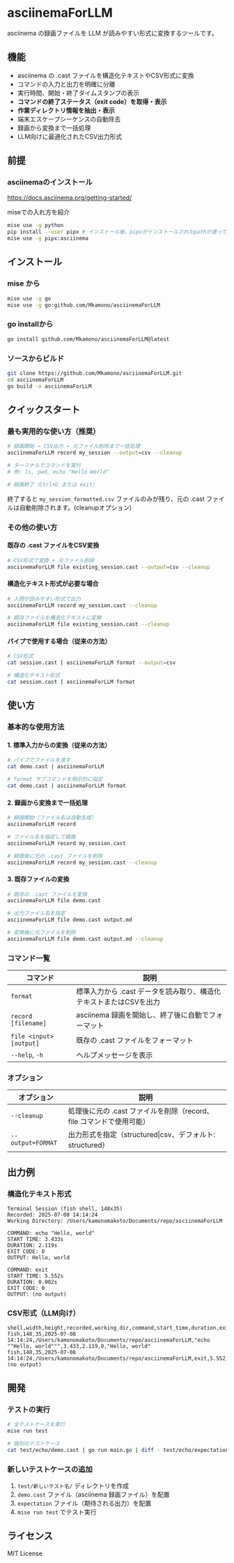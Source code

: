 # asciinemaForLLM

asciinema の録画ファイルを LLM が読みやすい形式に変換するツールです。

## 機能

- asciinema の .cast ファイルを構造化テキストやCSV形式に変換
- コマンドの入力と出力を明確に分離
- 実行時間、開始・終了タイムスタンプの表示
- **コマンドの終了ステータス（exit code）を取得・表示**
- **作業ディレクトリ情報を抽出・表示**
- 端末エスケープシーケンスの自動除去
- 録画から変換まで一括処理
- LLM向けに最適化されたCSV出力形式

## 前提

### asciinemaのインストール

https://docs.asciinema.org/getting-started/

miseでの入れ方を紹介

```bash
mise use -g python
pip install --user pipx # インストール後、pipxがインストールされたpathが通っているか確認 (~/.local/bin)
mise use -g pipx:asciinema
```

## インストール

### mise から
```bash
mise use -g go
mise use -g go:github.com/Mkamono/asciinemaForLLM
```

### go installから
```bash
go install github.com/Mkamono/asciinemaForLLM@latest
```

### ソースからビルド
```bash
git clone https://github.com/Mkamono/asciinemaForLLM.git
cd asciinemaForLLM
go build -o asciinemaForLLM
```

## クイックスタート

### 最も実用的な使い方（推奨）

```bash
# 録画開始 → CSV出力 → 元ファイル削除まで一括処理
asciinemaForLLM record my_session --output=csv --cleanup

# ターミナルでコマンドを実行
# 例: ls, pwd, echo "Hello World"

# 録画終了（Ctrl+D または exit）
```

終了すると `my_session_formatted.csv` ファイルのみが残り、元の .cast ファイルは自動削除されます。(cleanupオプション)

### その他の使い方

#### 既存の .cast ファイルをCSV変換

```bash
# CSV形式で変換 + 元ファイル削除
asciinemaForLLM file existing_session.cast --output=csv --cleanup
```

#### 構造化テキスト形式が必要な場合

```bash
# 人間が読みやすい形式で出力
asciinemaForLLM record my_session.cast --cleanup

# 既存ファイルを構造化テキストに変換
asciinemaForLLM file existing_session.cast --cleanup
```

#### パイプで使用する場合（従来の方法）

```bash
# CSV形式
cat session.cast | asciinemaForLLM format --output=csv

# 構造化テキスト形式
cat session.cast | asciinemaForLLM format
```

## 使い方

### 基本的な使用方法

#### 1. 標準入力からの変換（従来の方法）

```bash
# パイプでファイルを渡す
cat demo.cast | asciinemaForLLM

# format サブコマンドを明示的に指定
cat demo.cast | asciinemaForLLM format
```

#### 2. 録画から変換まで一括処理

```bash
# 録画開始（ファイル名は自動生成）
asciinemaForLLM record

# ファイル名を指定して録画
asciinemaForLLM record my_session.cast

# 録画後に元の .cast ファイルを削除
asciinemaForLLM record my_session.cast --cleanup
```

#### 3. 既存ファイルの変換

```bash
# 既存の .cast ファイルを変換
asciinemaForLLM file demo.cast

# 出力ファイル名を指定
asciinemaForLLM file demo.cast output.md

# 変換後に元ファイルを削除
asciinemaForLLM file demo.cast output.md --cleanup
```

### コマンド一覧

| コマンド                | 説明                                                               |
| ----------------------- | ------------------------------------------------------------------ |
| `format`                | 標準入力から .cast データを読み取り、構造化テキストまたはCSVを出力 |
| `record [filename]`     | asciinema 録画を開始し、終了後に自動でフォーマット                 |
| `file <input> [output]` | 既存の .cast ファイルをフォーマット                                |
| `--help`, `-h`          | ヘルプメッセージを表示                                             |

### オプション

| オプション        | 説明                                                                 |
| ----------------- | -------------------------------------------------------------------- |
| `--cleanup`       | 処理後に元の .cast ファイルを削除（record、file コマンドで使用可能） |
| `--output=FORMAT` | 出力形式を指定（structured\|csv、デフォルト: structured）            |

## 出力例

### 構造化テキスト形式
```
Terminal Session (fish shell, 148x35)
Recorded: 2025-07-08 14:14:24
Working Directory: /Users/kamonomakoto/Documents/repo/asciinemaForLLM

COMMAND: echo "Hello, world"
START TIME: 3.433s
DURATION: 2.119s
EXIT CODE: 0
OUTPUT: Hello, world

COMMAND: exit
START TIME: 5.552s
DURATION: 0.002s
EXIT CODE: 0
OUTPUT: (no output)
```

### CSV形式（LLM向け）
```csv
shell,width,height,recorded,working_dir,command,start_time,duration,exit_code,output
fish,148,35,2025-07-08 14:14:24,/Users/kamonomakoto/Documents/repo/asciinemaForLLM,"echo ""Hello, world""",3.433,2.119,0,"Hello, world"
fish,148,35,2025-07-08 14:14:24,/Users/kamonomakoto/Documents/repo/asciinemaForLLM,exit,5.552,0.002,0,(no output)
```

## 開発

### テストの実行

```bash
# 全テストケースを実行
mise run test

# 個別のテストケース
cat test/echo/demo.cast | go run main.go | diff - test/echo/expectation
```

### 新しいテストケースの追加

1. `test/新しいテスト名/` ディレクトリを作成
2. `demo.cast` ファイル（asciinema 録画ファイル）を配置
3. `expectation` ファイル（期待される出力）を配置
4. `mise run test` でテスト実行

## ライセンス

MIT License
